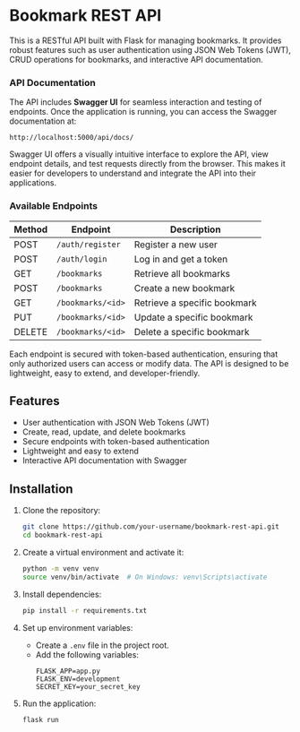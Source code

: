 # Bookmark REST API

This is a RESTful API built with Flask for managing bookmarks. It provides robust features such as user authentication using JSON Web Tokens (JWT), CRUD operations for bookmarks, and interactive API documentation.

### API Documentation

The API includes **Swagger UI** for seamless interaction and testing of endpoints. Once the application is running, you can access the Swagger documentation at:

```
http://localhost:5000/api/docs/
```

Swagger UI offers a visually intuitive interface to explore the API, view endpoint details, and test requests directly from the browser. This makes it easier for developers to understand and integrate the API into their applications.

### Available Endpoints

| Method | Endpoint           | Description               |
|--------|--------------------|---------------------------|
| POST   | `/auth/register`   | Register a new user       |
| POST   | `/auth/login`      | Log in and get a token    |
| GET    | `/bookmarks`       | Retrieve all bookmarks    |
| POST   | `/bookmarks`       | Create a new bookmark     |
| GET    | `/bookmarks/<id>`  | Retrieve a specific bookmark |
| PUT    | `/bookmarks/<id>`  | Update a specific bookmark|
| DELETE | `/bookmarks/<id>`  | Delete a specific bookmark|

Each endpoint is secured with token-based authentication, ensuring that only authorized users can access or modify data. The API is designed to be lightweight, easy to extend, and developer-friendly.

## Features

- User authentication with JSON Web Tokens (JWT)
- Create, read, update, and delete bookmarks
- Secure endpoints with token-based authentication
- Lightweight and easy to extend
- Interactive API documentation with Swagger

## Installation

1. Clone the repository:
    ```bash
    git clone https://github.com/your-username/bookmark-rest-api.git
    cd bookmark-rest-api
    ```

2. Create a virtual environment and activate it:
    ```bash
    python -m venv venv
    source venv/bin/activate  # On Windows: venv\Scripts\activate
    ```

3. Install dependencies:
    ```bash
    pip install -r requirements.txt
    ```

4. Set up environment variables:
    - Create a `.env` file in the project root.
    - Add the following variables:
      ```
      FLASK_APP=app.py
      FLASK_ENV=development
      SECRET_KEY=your_secret_key
      ```

5. Run the application:
    ```bash
    flask run
    ```
